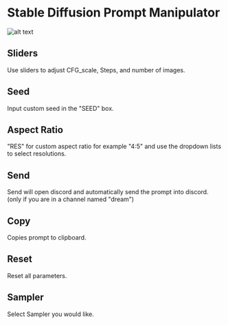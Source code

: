 # Stable Diffusion Prompt Manipulator
![alt text](https://i.imgur.com/yPRZhfL.png)

## Sliders
Use sliders to adjust CFG_scale, Steps, and number of images.

## Seed
Input custom seed in the "SEED" box.

## Aspect Ratio
"RES" for custom aspect ratio for example "4:5" and use the dropdown lists to select resolutions.

## Send
Send will open discord and automatically send the prompt into discord. (only if you are in a channel named "dream")

## Copy
Copies prompt to clipboard.

## Reset
Reset all parameters.

## Sampler
Select Sampler you would like.
